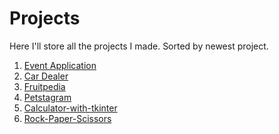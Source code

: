 # Projects
Here I'll store all the projects I made.
Sorted by newest project.


1. [Event Application](https://github.com/vKochanov78/EventApp) <br />
1. [Car Dealer](https://github.com/vKochanov78/Car-Dealer-Website) <br />
2. [Fruitpedia](https://github.com/vKochanov78/FruitpediaWebApp) <br />
3. [Petstagram](https://github.com/vKochanov78/Petstagram) <br />
4. [Calculator-with-tkinter](https://github.com/vKochanov78/Simple_Calculator-with-tkinter) <br />
5. [Rock-Paper-Scissors](https://github.com/vKochanov78/Rock-Paper-Scissors_simple_project) <br />
